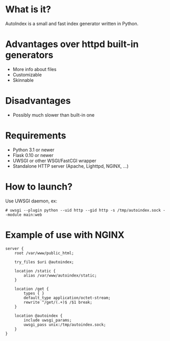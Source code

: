 What is it?
================================================================================
AutoIndex is a small and fast index generator written in Python.

Advantages over httpd built-in generators
================================================================================
  * More info about files
  * Customizable
  * Skinnable

Disadvantages
================================================================================
  * Possibly much slower than built-in one

Requirements
================================================================================
  * Python 3.1 or newer
  * Flask 0.10 or newer
  * UWSGI or other WSGI/FastCGI wrapper
  * Standalone HTTP server (Apache, Lighttpd, NGINX, ...)

How to launch?
================================================================================
Use UWSGI daemon, ex:

    # uwsgi --plugin python --uid http --gid http -s /tmp/autoindex.sock --module main:web

Example of use with NGINX
================================================================================
    server {
        root /var/www/public_html;

        try_files $uri @autoindex;

        location /static {
            alias /var/www/autoindex/static;
        }

        location /get {
            types { }
            default_type application/octet-stream;
            rewrite ^/get/(.+)$ /$1 break;
        }

        location @autoindex {
            include uwsgi_params;
            uwsgi_pass unix:/tmp/autoindex.sock;
        }
    }
